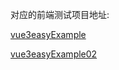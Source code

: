 对应的前端测试项目地址:

[vue3easyExample](https://github.com/tangfire/vue3easyExample)

[vue3easyExample02](https://github.com/tangfire/vue3EasyExample02)